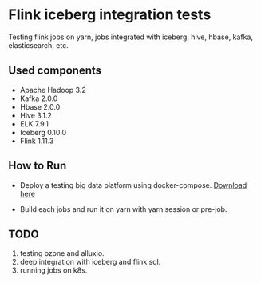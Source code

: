 # Flink iceberg integration tests 
Testing flink jobs on yarn, jobs integrated with iceberg, hive, hbase, kafka, elasticsearch, etc.

## Used components

* Apache Hadoop 3.2
* Kafka 2.0.0
* Hbase 2.0.0
* Hive 3.1.2
* ELK 7.9.1
* Iceberg 0.10.0
* Flink 1.11.3

## How to Run

* Deploy a testing big data platform using docker-compose. [Download here](https://github.com/spancer/bigdata-docker-compose)

* Build each jobs and run it on yarn with yarn session or pre-job. 

## TODO
1. testing ozone and alluxio.
2. deep integration with iceberg and flink sql.
3. running jobs on k8s.
